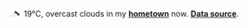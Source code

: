 <img src="assets/weather.png?hour=2024-03-27-13" alt="overcast clouds" width="25" height="25" style="vertical-align:middle;position:relative;top:-1pt;"/> 19&deg;C, overcast clouds in my [**hometown**](https://en.wikipedia.org/wiki/Shantou) now. [**Data source**](https://openweathermap.org/).